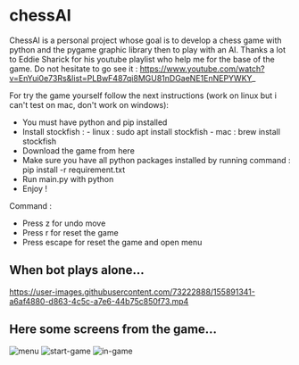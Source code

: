 # chessAI

ChessAI is a personal project whose goal is to develop a chess game with python and the pygame graphic library then to play with an AI.
Thanks a lot to Eddie Sharick for his youtube playlist who help me for the base of the game. Do not hesitate to go see it : https://www.youtube.com/watch?v=EnYui0e73Rs&list=PLBwF487qi8MGU81nDGaeNE1EnNEPYWKY_


For try the game yourself follow the next instructions (work on linux but i can't test on mac, don't work on windows):
- You must have python and pip installed
- Install stockfish : - linux : sudo apt install stockfish
                      - mac : brew install stockfish
- Download the game from here
- Make sure you have all python packages installed by running command : pip install -r requirement.txt
- Run main.py with python
- Enjoy !


Command :
- Press z for undo move
- Press r for reset the game
- Press escape for reset the game and open menu

## When bot plays alone...

https://user-images.githubusercontent.com/73222888/155891341-a6af4880-d863-4c5c-a7e6-44b75c850f73.mp4

## Here some screens from the game...

![menu](https://user-images.githubusercontent.com/73222888/155837663-29917f1c-9330-4d68-88c5-4b3fa0be2706.png)
![start-game](https://user-images.githubusercontent.com/73222888/155837666-8cbb63c6-2058-48a8-95b7-72e6cbc33c77.png)
![in-game](https://user-images.githubusercontent.com/73222888/155837669-87bea376-f15a-411c-aa4d-bfb710a579fd.png)
